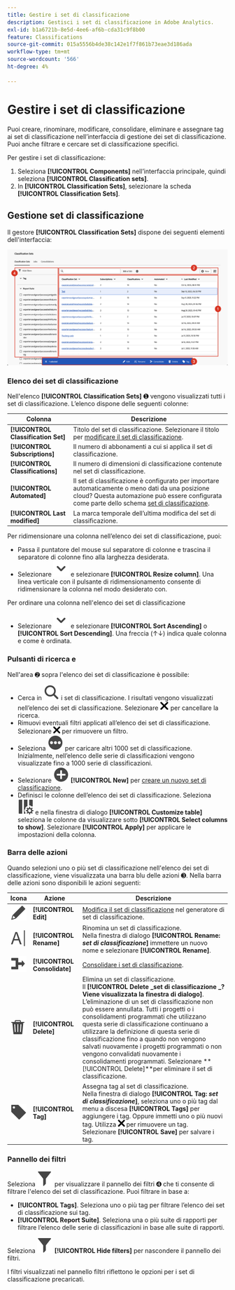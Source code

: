 ```yaml
---
title: Gestire i set di classificazione
description: Gestisci i set di classificazione in Adobe Analytics.
exl-id: b1a6721b-8e5d-4ee6-af6b-cda31c9f8b00
feature: Classifications
source-git-commit: 015a5556b4de38c142e1f7f861b73eae3d186ada
workflow-type: tm+mt
source-wordcount: '566'
ht-degree: 4%

---
```


# Gestire i set di classificazione

Puoi creare, rinominare, modificare, consolidare, eliminare e assegnare tag ai set di classificazione nell’interfaccia di gestione dei set di classificazione. Puoi anche filtrare e cercare set di classificazione specifici.

Per gestire i set di classificazione:

1. Seleziona **[!UICONTROL Components]** nell’interfaccia principale, quindi seleziona **[!UICONTROL Classification sets]**.
1. In **[!UICONTROL Classification Sets]**, selezionare la scheda **[!UICONTROL Classification Sets]**.

## Gestione set di classificazione

Il gestore **[!UICONTROL Classification Sets]** dispone dei seguenti elementi dell&#39;interfaccia:

![Gestione set di classificazione](assets/classification-sets-manage.png)


### Elenco dei set di classificazione

Nell&#39;elenco **[!UICONTROL Classification Sets]** ➊ vengono visualizzati tutti i set di classificazione. L’elenco dispone delle seguenti colonne:

| Colonna | Descrizione |
|---|---|
| **[!UICONTROL Classification Set]** | Titolo del set di classificazione. Selezionare il titolo per [modificare il set di classificazione](create.md#edit-a-classification-set). |
| **[!UICONTROL Subscriptions]** | Il numero di abbonamenti a cui si applica il set di classificazione. |
| **[!UICONTROL Classifications]** | Il numero di dimensioni di classificazione contenute nel set di classificazione. |
| **[!UICONTROL Automated]** | Il set di classificazione è configurato per importare automaticamente o meno dati da una posizione cloud? Questa automazione può essere configurata come parte dello schema [set di classificazione](schema.md). |
| **[!UICONTROL Last modified]** | La marca temporale dell’ultima modifica del set di classificazione. |

Per ridimensionare una colonna nell’elenco dei set di classificazione, puoi:

* Passa il puntatore del mouse sul separatore di colonne e trascina il separatore di colonne fino alla larghezza desiderata.
* Selezionare ![ChevronDown](/help/assets/icons/ChevronDown.svg) e selezionare **[!UICONTROL Resize column]**. Una linea verticale con il pulsante di ridimensionamento consente di ridimensionare la colonna nel modo desiderato con.

Per ordinare una colonna nell&#39;elenco dei set di classificazione

* Selezionare ![ChevronDown](/help/assets/icons/ChevronDown.svg) e selezionare **[!UICONTROL Sort Ascending]** o **[!UICONTROL Sort Descending]**. Una freccia (↑↓) indica quale colonna e come è ordinata.

### Pulsanti di ricerca e

Nell&#39;area ➋ sopra l&#39;elenco dei set di classificazione è possibile:

* Cerca in ![Search](/help/assets/icons/Search.svg) i set di classificazione. I risultati vengono visualizzati nell’elenco dei set di classificazione. Selezionare ![CrossSize200](/help/assets/icons/CrossSize200.svg) per cancellare la ricerca.
* Rimuovi eventuali filtri applicati all’elenco dei set di classificazione. Selezionare ![CrossSize100](/help/assets/icons/CrossSize100.svg) per rimuovere un filtro.
* Seleziona ![AltroCerchio](/help/assets/icons/MoreCircle.svg) per caricare altri 1000 set di classificazione. Inizialmente, nell’elenco delle serie di classificazioni vengono visualizzate fino a 1000 serie di classificazioni.
* Selezionare ![AddCircle](/help/assets/icons/AddCircle.svg) **[!UICONTROL New]** per [creare un nuovo set di classificazione](create.md#create-a-classification-set).
* Definisci le colonne dell’elenco dei set di classificazione. Seleziona ![ColumnSetting](/help/assets/icons/ColumnSetting.svg) e nella finestra di dialogo **[!UICONTROL Customize table]** seleziona le colonne da visualizzare sotto **[!UICONTROL Select columns to show]**. Selezionare **[!UICONTROL Apply]** per applicare le impostazioni della colonna.


### Barra delle azioni

Quando selezioni uno o più set di classificazione nell&#39;elenco dei set di classificazione, viene visualizzata una barra blu delle azioni ➌. Nella barra delle azioni sono disponibili le azioni seguenti:

| Icona | Azione | Descrizione |
|---|---|---|
| ![Modifica](/help/assets/icons/Edit.svg) | **[!UICONTROL Edit]** | [Modifica il set di classificazione](create.md#edit-a-classification-set) nel generatore di set di classificazione. |
| ![Rinomina](/help/assets/icons/Rename.svg) | **[!UICONTROL Rename]** | Rinomina un set di classificazione.<br/>Nella finestra di dialogo **[!UICONTROL Rename: _set di classificazione_]** immettere un nuovo nome e selezionare **[!UICONTROL Rename]**. |
| ![Unione](/help/assets/icons/Merge.svg) | **[!UICONTROL Consolidate]** | [Consolidare i set di classificazione](/help/components/classifications/sets/consolidations/manage.md). |
| ![Elimina](/help/assets/icons/Delete.svg) | **[!UICONTROL Delete]** | Elimina un set di classificazione.<br/>Il **[!UICONTROL Delete _set di classificazione _?Viene visualizzata la finestra di dialogo]**. L’eliminazione di un set di classificazione non può essere annullata. Tutti i progetti o i consolidamenti programmati che utilizzano questa serie di classificazione continuano a utilizzare la definizione di questa serie di classificazione fino a quando non vengono salvati nuovamente i progetti programmati o non vengono convalidati nuovamente i consolidamenti programmati. Selezionare **[!UICONTROL Delete]**per eliminare il set di classificazione. |
| ![Etichetta](/help/assets/icons/Label.svg) | **[!UICONTROL Tag]** | Assegna tag al set di classificazione.<br/>Nella finestra di dialogo **[!UICONTROL Tag: _set di classificazione_]**, seleziona uno o più tag dal menu a discesa **[!UICONTROL Tags]** per aggiungere i tag. Oppure immetti uno o più nuovi tag. Utilizza ![CrossSize100](/help/assets/icons/CrossSize100.svg) per rimuovere un tag. <br/>Selezionare **[!UICONTROL Save]** per salvare i tag. |


### Pannello dei filtri

Seleziona ![Filtro](/help/assets/icons/Filter.svg) per visualizzare il pannello dei filtri ➍ che ti consente di filtrare l&#39;elenco dei set di classificazione. Puoi filtrare in base a:

* **[!UICONTROL Tags]**. Seleziona uno o più tag per filtrare l’elenco dei set di classificazione sui tag.
* **[!UICONTROL Report Suite]**. Seleziona una o più suite di rapporti per filtrare l’elenco delle serie di classificazioni in base alle suite di rapporti.

Seleziona ![Filtro](/help/assets/icons/Filter.svg) **[!UICONTROL Hide filters]** per nascondere il pannello dei filtri.

I filtri visualizzati nel pannello filtri riflettono le opzioni per i set di classificazione precaricati.


<!-- old content

The Classification set manager allows you to create, edit, or delete classification sets.

**[!UICONTROL Components]** > **[!UICONTROL Classification sets]** > **[!UICONTROL Sets]**

Classification sets consist of **Subscriptions** (report suite and dimension combinations) and **Classification names** (dimensions containing classification data). Subscriptions are configured under [Settings](settings.md), while classification names are configured under [Schema](schema.md).

## Filter classification sets

The left side of the Classification set manager provides filter settings to locate the desired classification set. Clicking the filter icon toggles the filter settings visibility. You can filter classification sets by **[!UICONTROL Tags]** or **[!UICONTROL Report suite]**.

![Classification set filters](../../assets/classification-set-filters.png)

Note that 1,000 classification sets are preloaded at a time. The filters shown in the left rail reflect the options for the sets that are preloaded.

## Classification set manager columns

The following columns are available in the Classification set manager:

* **[!UICONTROL Classification set]**: The classification set name. Clicking a classification set name edits its [settings](settings.md).
* **[!UICONTROL Subscriptions]**: The number of subscriptions that this classification set applies to.
* **[!UICONTROL Classifications]**: The number of classification dimensions that the classification set contains.
* **[!UICONTROL Automated]**: Determines if the classification set is configured to automatically import data from a cloud location. Automation can be configured in the classification set's [schema](schema.md).
* **[!UICONTROL Last Modified]**: The date and time that the classification set was last modified.

## Create or edit options

The following buttons are available in the Classification set manager:

* **[!UICONTROL Add]**: [Create](create.md) a classification set.
* **[!UICONTROL Search by title]**: Search for classification sets by name.
* **[!UICONTROL Load more]**: The Classification set manager initially displays up to 1000 classification sets. This button loads 1000 more classification sets.
* **Show/Hide columns**: Toggle visibility for any column besides [!UICONTROL Classification set].

Select one or more classification sets by clicking the checkbox next to the desired classification set. Selecting a classification set reveals the following options:

* **[!UICONTROL Tag]**: Add one or more tags to the selected classification sets, which allows you to organize or group classification sets to make them easier to locate in the future.
* **[!UICONTROL Delete]**: Deletes the classification set. Classification dimensions based on this classification set are no longer available. Scheduled projects using the deleted classification set continue using dependent dimensions until you resave the scheduled project.
* **[!UICONTROL Consolidate]**: Start a new [consolidation](../consolidations/process.md).
* **[!UICONTROL Rename]**: Rename the selected classification set.

-->